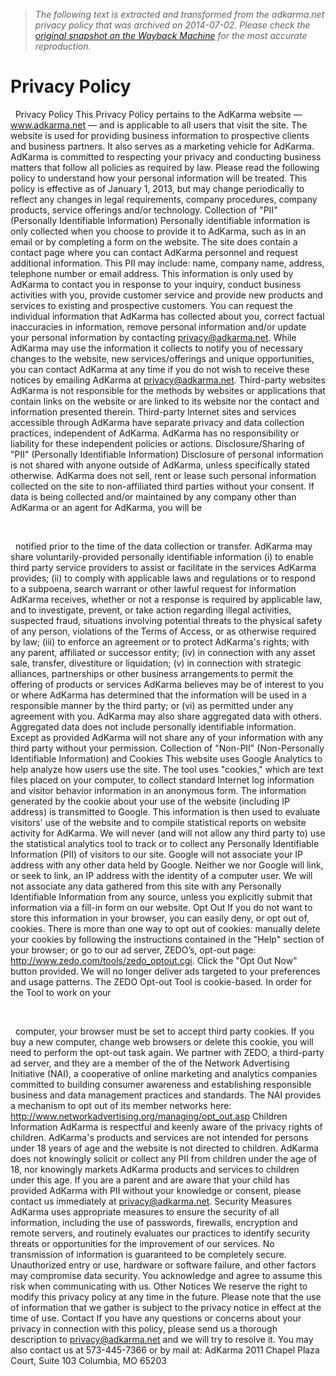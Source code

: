 > *The following text is extracted and transformed from the adkarma.net privacy policy that was archived on 2014-07-02. Please check the [original snapshot on the Wayback Machine](https://web.archive.org/web/20140702091210id_/http%3A//0034191.netsolhost.com/adkarma/AdKarma_PrivacyPolicy.pdf) for the most accurate reproduction.*

# Privacy Policy

	  
Privacy Policy
This Privacy Policy pertains to the AdKarma website — www.adkarma.net — and is applicable
to all users that visit the site.
The website is used for providing business information to prospective clients and business
partners. It also serves as a marketing vehicle for AdKarma. AdKarma is committed to
respecting your privacy and conducting business matters that follow all policies as required by
law. Please read the following policy to understand how your personal information will be
treated. This policy is effective as of January 1, 2013, but may change periodically to reflect any
changes in legal requirements, company procedures, company products, service offerings and/or
technology.
Collection of "PII" (Personally Identifiable Information)
Personally identifiable information is only collected when you choose to provide it to AdKarma,
such as in an email or by completing a form on the website. The site does contain a contact page
where you can contact AdKarma personnel and request additional information. This PII may
include: name, company name, address, telephone number or email address. This information is
only used by AdKarma to contact you in response to your inquiry, conduct business activities
with you, provide customer service and provide new products and services to existing and
prospective customers. You can request the individual information that AdKarma has collected
about you, correct factual inaccuracies in information, remove personal information and/or
update your personal information by contacting privacy@adkarma.net. While AdKarma may use
the information it collects to notify you of necessary changes to the website, new
services/offerings and unique opportunities, you can contact AdKarma at any time if you do not
wish to receive these notices by emailing AdKarma at privacy@adkarma.net.
Third-party websites
AdKarma is not responsible for the methods by websites or applications that contain links on the
website or are linked to its website nor the contact and information presented therein. Third-party
Internet sites and services accessible through AdKarma have separate privacy and data collection
practices, independent of AdKarma. AdKarma has no responsibility or liability for these
independent policies or actions.
Disclosure/Sharing of "PII" (Personally Identifiable Information)
Disclosure of personal information is not shared with anyone outside of AdKarma, unless
specifically stated otherwise. AdKarma does not sell, rent or lease such personal information
collected on the site to non-affiliated third parties without your consent. If data is being collected
and/or maintained by any company other than AdKarma or an agent for AdKarma, you will be
	  


	  
notified prior to the time of the data collection or transfer.
AdKarma may share voluntarily-provided personally identifiable information (i) to enable third
party service providers to assist or facilitate in the services AdKarma provides; (ii) to comply
with applicable laws and regulations or to respond to a subpoena, search warrant or other lawful
request for information AdKarma receives, whether or not a response is required by applicable
law, and to investigate, prevent, or take action regarding illegal activities, suspected fraud,
situations involving potential threats to the physical safety of any person, violations of the Terms
of Access, or as otherwise required by law; (iii) to enforce an agreement or to protect AdKarma's
rights; with any parent, affiliated or successor entity; (iv) in connection with any asset sale,
transfer, divestiture or liquidation; (v) in connection with strategic alliances, partnerships or other
business arrangements to permit the offering of products or services AdKarma believes may be
of interest to you or where AdKarma has determined that the information will be used in a
responsible manner by the third party; or (vi) as permitted under any agreement with you.
AdKarma may also share aggregated data with others. Aggregated data does not include
personally identifiable information. Except as provided AdKarma will not share any of your
information with any third party without your permission.
Collection of "Non-PII" (Non-Personally Identifiable Information) and Cookies
This website uses Google Analytics to help analyze how users use the site. The tool uses
"cookies," which are text files placed on your computer, to collect standard Internet log
information and visitor behavior information in an anonymous form. The information generated
by the cookie about your use of the website (including IP address) is transmitted to Google. This
information is then used to evaluate visitors' use of the website and to compile statistical reports
on website activity for AdKarma.
We will never (and will not allow any third party to) use the statistical analytics tool to track or
to collect any Personally Identifiable Information (PII) of visitors to our site. Google will not
associate your IP address with any other data held by Google. Neither we nor Google will link,
or seek to link, an IP address with the identity of a computer user. We will not associate any data
gathered from this site with any Personally Identifiable Information from any source, unless you
explicitly submit that information via a fill-in form on our website.
Opt Out
If you do not want to store this information in your browser, you can easily deny, or opt out of,
cookies. There is more than one way to opt out of cookies: manually delete your cookies by
following the instructions contained in the "Help" section of your browser; or go to our ad
server, ZEDO’s, opt-out page: http://www.zedo.com/tools/zedo_optout.cgi. Click the "Opt Out
Now" button provided. We will no longer deliver ads targeted to your preferences and usage
patterns. The ZEDO Opt-out Tool is cookie-based. In order for the Tool to work on your
	  


	  
computer, your browser must be set to accept third party cookies. If you buy a new computer,
change web browsers or delete this cookie, you will need to perform the opt-out task again.
We partner with ZEDO, a third-party ad server, and they are a member of the of the Network
Advertising Initiative (NAI), a cooperative of online marketing and analytics companies
committed to building consumer awareness and establishing responsible business and data
management practices and standards. The NAI provides a mechanism to opt out of its member
networks here: http://www.networkadvertising.org/managing/opt_out.asp
Children Information
AdKarma is respectful and keenly aware of the privacy rights of children. AdKarma's products
and services are not intended for persons under 18 years of age and the website is not directed to
children. AdKarma does not knowingly solicit or collect any PII from children under the age of
18, nor knowingly markets AdKarma products and services to children under this age. If you are
a parent and are aware that your child has provided AdKarma with PII without your knowledge
or consent, please contact us immediately at privacy@adkarma.net.
Security Measures
AdKarma uses appropriate measures to ensure the security of all information, including the use
of passwords, firewalls, encryption and remote servers, and routinely evaluates our practices to
identify security threats or opportunities for the improvement of our services. No transmission of
information is guaranteed to be completely secure. Unauthorized entry or use, hardware or
software failure, and other factors may compromise data security. You acknowledge and agree to
assume this risk when communicating with us.
Other Notices
We reserve the right to modify this privacy policy at any time in the future. Please note that the
use of information that we gather is subject to the privacy notice in effect at the time of use.
Contact
If you have any questions or concerns about your privacy in connection with this policy, please
send us a thorough description to privacy@adkarma.net and we will try to resolve it. You may
also contact us at 573-445-7366 or by mail at:
AdKarma
2011 Chapel Plaza Court, Suite 103
Columbia, MO 65203	  
	  
